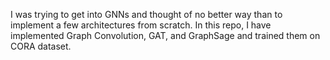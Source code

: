 I was trying to get into GNNs and thought of no better way than to implement a few architectures from scratch. In this repo, I have implemented Graph Convolution, GAT, and GraphSage and trained them on CORA dataset.
